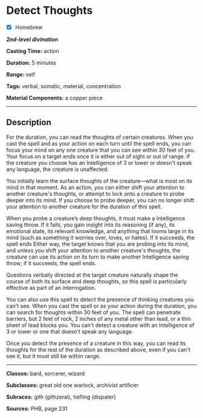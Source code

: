 # Detect Thoughts

- [x] Homebrew

***2nd-level divination***

**Casting Time:** action

**Duration:** 5 minutes

**Range:** self

**Tags:** verbal, somatic, material, concentration

**Material Components:** a copper piece

---

## Description
For the duration, you can read the thoughts of certain creatures. When you cast the spell and as your action on each turn until the spell ends, you can focus your mind on any one creature that you can see within 30 feet of you. Your focus on a target ends once it is either out of sight or out of range. If the creature you choose has an Intelligence of 3 or lower or doesn't speak any language, the creature is unaffected.

You initially learn the surface thoughts of the creature&mdash;what is most on its mind in that moment. As an action, you can either shift your attention to another creature's thoughts, or attempt to lock onto a creature to probe deeper into its mind. If you choose to probe deeper, you can no longer shift your attention to another creature for the duration of this spell.

When you probe a creature’s deep thoughts, it must make a Intelligence saving throw. If it fails, you gain insight into its reasoning (if any), its emotional state, its relevant knowledge, and anything that looms large in its mind (such as something it worries over, loves, or hates). If it succeeds, the spell ends Either way, the target knows that you are probing into its mind, and unless you shift your attention to another creature's thoughts, the creature can use its action on its turn to make another Intelligence saving throw; if it succeeds, the spell ends.

Questions verbally directed at the target creature naturally shape the course of both its surface and deep thoughts, so this spell is particularly effective as part of an interrogation.

You can also use this spell to detect the presence of thinking creatures you can't see. When you cast the spell or as your action during the duration, you can search for thoughts within 30 feet of you. The spell can penetrate barriers, but 2 feet of rock, 2 inches of any metal other than lead, or a thin sheet of lead blocks you. You can't detect a creature with an Intelligence of 3 or lower or one that doesn't speak any language.

Once you detect the presence of a creature in this way, you can read its thoughts for the rest of the duration as described above, even if you can't see it, but it must still be within range.

---

**Classes:** bard, sorcerer, wizard

**Subclasses:** great old one warlock, archivist artificer

**Subraces:** gith (githzerai), tiefling (dispater)

**Sources:** PHB, page 231
